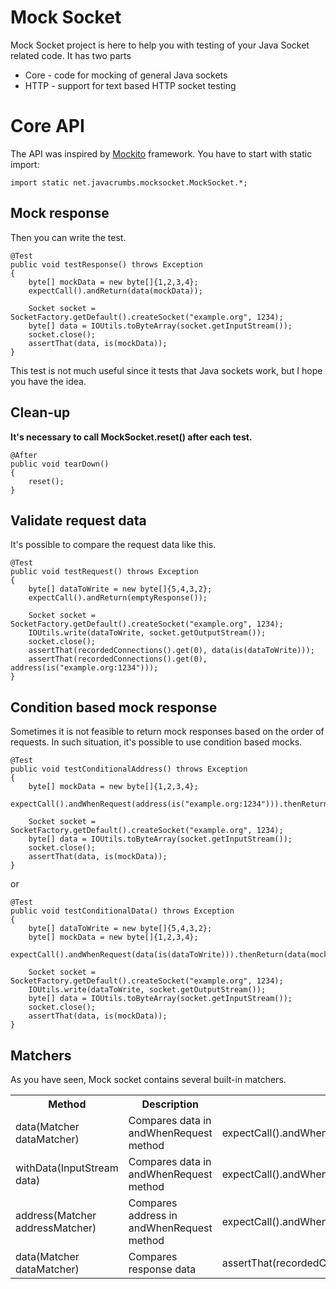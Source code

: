 Mock Socket
===========

Mock Socket project is here to help you with testing of your Java Socket related code. It has two parts

* Core - code for mocking of general Java sockets
* HTTP - support for text based HTTP socket testing

Core API
========
The API was inspired by [Mockito](http://mockito.org/) framework. You have to start with static import:

	import static net.javacrumbs.mocksocket.MockSocket.*; 
	
Mock response
-------------

Then you can write the test. 

	@Test
	public void testResponse() throws Exception
	{
		byte[] mockData = new byte[]{1,2,3,4};
		expectCall().andReturn(data(mockData));
		
		Socket socket = SocketFactory.getDefault().createSocket("example.org", 1234);
		byte[] data = IOUtils.toByteArray(socket.getInputStream());
		socket.close();
		assertThat(data, is(mockData));
	}
	

This test is not much useful since it tests that Java sockets work, but I hope you have the idea. 

Clean-up
--------
**It's necessary to call MockSocket.reset() after each test.**

	@After
	public void tearDown()
	{
		reset();
	}
	
Validate request data
--------------------

It's possible to compare the request data like this.

	@Test
	public void testRequest() throws Exception
	{
		byte[] dataToWrite = new byte[]{5,4,3,2};
		expectCall().andReturn(emptyResponse());
		
		Socket socket = SocketFactory.getDefault().createSocket("example.org", 1234);
		IOUtils.write(dataToWrite, socket.getOutputStream());
		socket.close();
		assertThat(recordedConnections().get(0), data(is(dataToWrite)));
		assertThat(recordedConnections().get(0), address(is("example.org:1234")));
	}
	
Condition based mock response
-----------------------------
Sometimes it is not feasible to return mock responses based on the order of requests. In such situation, it's possible to use condition based mocks.

	@Test
	public void testConditionalAddress() throws Exception
	{
		byte[] mockData = new byte[]{1,2,3,4};
		expectCall().andWhenRequest(address(is("example.org:1234"))).thenReturn(data(mockData));
		
		Socket socket = SocketFactory.getDefault().createSocket("example.org", 1234);
		byte[] data = IOUtils.toByteArray(socket.getInputStream());
		socket.close();
		assertThat(data, is(mockData));
	}
	
or 

	@Test
	public void testConditionalData() throws Exception
	{
		byte[] dataToWrite = new byte[]{5,4,3,2};
		byte[] mockData = new byte[]{1,2,3,4};
		expectCall().andWhenRequest(data(is(dataToWrite))).thenReturn(data(mockData));
		
		Socket socket = SocketFactory.getDefault().createSocket("example.org", 1234);
		IOUtils.write(dataToWrite, socket.getOutputStream());
		byte[] data = IOUtils.toByteArray(socket.getInputStream());
		socket.close();
		assertThat(data, is(mockData));
	}	
	
Matchers
--------
As you have seen, Mock socket contains several built-in matchers.

<table>
    <tr>
        <th>Method</th>
        <th>Description</th>
        <th>Example</th>
    </tr>
    <tr>
    	<td>data(Matcher<byte[]> dataMatcher)</td>
    	<td>Compares data in andWhenRequest method</td>
    	<td>expectCall().andWhenRequest(data(is(dataToWrite))).thenReturn(data(mockData))</td>
    </tr>
    <tr>
    	<td>withData(InputStream data)</td>
    	<td>Compares data in andWhenRequest method</td>
    	<td>expectCall().andWhenRequest(withData(inputStream)).thenReturn(DATA1)</td>
    </tr>
    <tr>
    	<td>address(Matcher<String> addressMatcher)</td>
    	<td>Compares address in andWhenRequest method</td>
    	<td>expectCall().andWhenRequest(address(is("example.org:1234"))).thenReturn(data(mockData));</td>
    </tr>
    <tr>
    	<td>data(Matcher<byte[]> dataMatcher)</td>
    	<td>Compares response data</td>
    	<td>assertThat(recordedConnections().get(0), data(is(dataToWrite)));</td>
    </tr>
</table>

	

	

	


	

	
	

	

	
